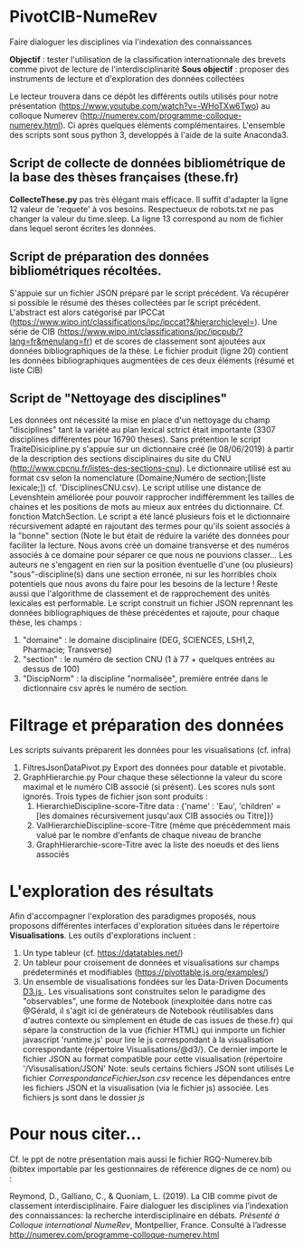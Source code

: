 # PivotCIB-NumeRev
Faire dialoguer les disciplines via l'indexation des connaissances

**Objectif** : tester l'utilisation de la classification internationnale des brevets comme pivot de lecture de l'interdisciplinarité
**Sous objectif** : proposer des instruments de lecture et d'exploration des données collectées

Le lecteur trouvera dans ce dépôt les différents outils utilisés pour notre présentation (https://www.youtube.com/watch?v=-WHoTXw6Two) au colloque Numerev (http://numerev.com/programme-colloque-numerev.html).
Ci après quelques éléments complémentaires.
L'ensemble des scripts sont sous python 3, developpés à l'aide de la suite Anaconda3.

## Script de collecte de données bibliométrique de la base des thèses françaises (these.fr)
 **CollecteThese.py** pas très élégant mais efficace. Il suffit d'adapter la ligne 12 valeur de 'requete' à vos besoins. Respectueux de robots.txt ne pas changer la valeur du time.sleep.
 La ligne 13 correspond au nom de fichier dans lequel seront écrites les données. 
 
## Script de préparation des données bibliométriques récoltées.
 S'appuie sur un fichier JSON préparé par le script précédent. Va récupérer si possible le résumé des thèses collectées par le script précédent. L'abstract est alors catégorisé par IPCCat 
 (https://www.wipo.int/classifications/ipc/ipccat?&hierarchiclevel=).
 Une série de CIB (https://www.wipo.int/classifications/ipc/ipcpub/?lang=fr&menulang=fr) et de scores de classement sont ajoutées aux données bibliographiques de la thèse. 
 Le fichier produit (ligne 20) contient les données bibliographiques augmentées de ces deux éléments (résumé et liste CIB)

## Script de "Nettoyage des disciplines"
Les données ont nécessité la mise en place d'un nettoyage du champ "disciplines" tant la variété au plan lexical sctrict était importante (3307 disciplines différentes pour 16790 thèses). 
Sans prétention le script TraiteDisicipline.py s'appuie sur un dictionnaire créé (le 08/06/2019) à partir de la description des sections disciplinaires du site du CNU (http://www.cpcnu.fr/listes-des-sections-cnu). 
Le dictionnaire utilisé est au format csv selon la nomenclature (Domaine;Numéro de section;[liste lexicale;]) cf. 'DisciplinesCNU.csv).
Le script utilise une distance de Levenshtein améliorée pour pouvoir rapprocher indifféremment les tailles de chaines et les positions de mots au mieux aux entrées du dictionnaire. Cf. fonction MatchSection.
Le script a été lancé plusieurs fois et le dictionnaire récursivement adapté en rajoutant des termes pour qu'ils soient associés à la "bonne" section (Note le but était de réduire la variété des données pour faciliter la lecture.
Nous avons créé un domaine transverse et des numéros associés à ce domaine pour séparer ce que nous ne pouvions classer... 
Les auteurs ne s'engagent en rien sur la position éventuelle d'une (ou plusieurs) "sous"-discipline(s) dans une section erronée, ni sur les horribles choix potentiels que nous avons du faire pour les besoins de la lecture ! 
Reste aussi que l'algorithme de classement et de rapprochement des unités lexicales est performable.
Le script construit un fichier JSON reprennant les données bibliographiques de thèse précédentes et rajoute, pour chaque thèse, les champs :
1. "domaine" : le domaine disciplinaire (DEG, SCIENCES, LSH1,2, Pharmacie; Transverse)
2. "section" : le numéro de section CNU (1 à 77 + quelques entrées au dessus de 100)
3. "DiscipNorm" : la discipline "normalisée", première entrée dans le dictionnaire csv après le numéro de section. 

# Filtrage et préparation des données
Les scripts suivants préparent les données pour les visualisations (cf. infra)
1. FiltresJsonDataPivot.py
Export des données pour datable et pivotable. 
2. GraphHierarchie.py 
Pour chaque these sélectionne la valeur du score maximal et le numéro CIB associé (si présent). Les scores nuls sont ignorés.
Trois types de fichier json sont produits :
	1. HierarchieDiscipline-score-Titre
	data : {'name' : 'Eau', 'children' = [les domaines récursivement jusqu'aux CIB associés ou Titre]}}
	2. ValHierarchieDiscipline-score-Titre (même que précédemment mais valué par le nombre d'enfants de chaque niveau de branche
	3. GraphHierarchie-score-Titre avec la liste des noeuds et des liens associés

# L'exploration des résultats

Afin d'accompagner l'exploration des paradigmes proposés, nous proposons différentes interfaces d'exploration situées dans le répertoire **Visualisations**. 
Les outils d'explorations incluent :
1. Un type tableur (cf. https://datatables.net/)
2. Un tableur pour croisement de données et visualisations sur champs prédeterminés et modifiables (https://pivottable.js.org/examples/)
3. Un ensemble de visualisations fondées sur les Data-Driven Documents [D3.js ](https://d3js.org/). Les visualisations sont construites selon le paradigme des "observables", une forme de Notebook 
(inexploitée dans notre cas @Gérald, il s'agit ici de générateurs de Notebook réutilisables dans d'autres contexte ou simplement en étude de cas issues de these.fr) qui sépare la construction
de la vue (fichier HTML) qui inmporte un fichier javascript 'runtime.js' pour lire le js correspondant à la visualisation correspondante (répertoire Visualisations/@d3/). 
Ce dernier importe le fichier JSON au format compatible pour cette visualisation (répertoire '/Visusalisation/JSON'
Note: seuls certains fichiers JSON sont utilisés
Le fichier *CorrespondanceFichierJson.csv* recence les dépendances entre les fichiers JSON et la visualisation (via le fichier js) associée.
Les fichiers js sont dans le dossier *js*

# Pour nous citer...
Cf. le ppt de notre présentation mais aussi le fichier RGQ-Numerev.bib (bibtex importable par les gestionnaires de référence dignes de ce nom)
ou :

Reymond, D., Galliano, C., & Quoniam, L. (2019). La CIB comme pivot de classement interdisciplinaire. Faire dialoguer les disciplines via l’indexation des connaissances: la recherche interdisciplinaire en débats. _Présenté à Colloque international NumeRev_, Montpellier, France. Consulté à l’adresse http://numerev.com/programme-colloque-numerev.html


 
